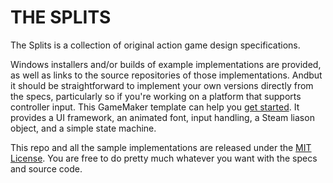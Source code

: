 # THE SPLITS

The Splits is a collection of original action game design specifications. 

Windows installers and/or builds of example implementations are provided, as well as links to the source repositories of those implementations. Andbut it should be straightforward to implement your own versions directly from the specs, particularly so if you're working on a platform that supports controller input. This GameMaker template can help you [get started](https://github.com/wlycdgrfromflatiron/GMS-Splitslib). It provides a UI framework, an animated font, input handling, a Steam liason object, and a simple state machine.

This repo and all the sample implementations are released under the [MIT License](LICENSE). You are free to do pretty much whatever you want with the specs and source code.